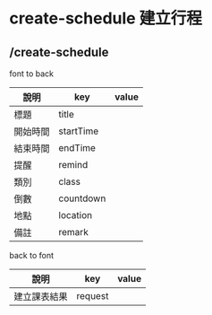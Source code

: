 # create-schedule 建立行程
## /create-schedule
font to back

| 說明     | key       | value |
| -------- | --------- | ----- |
| 標題     | title    |       |
| 開始時間 | startTime |       |
| 結束時間 | endTime   |       |
| 提醒     | remind    |       |
| 類別     | class     |       |
| 倒數     | countdown |       |
| 地點     | location  |       |
| 備註     | remark    |       |

back to font

| 說明     | key             | value |
| -------- | --------------- | ----- |
| 建立課表結果 | request     |       |